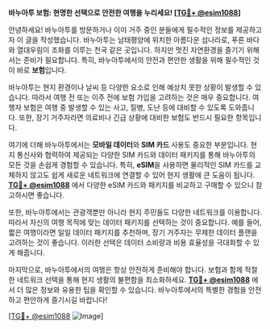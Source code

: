 **바누아투 보험: 현명한 선택으로 안전한 여행을 누리세요! [[TG💪+ @esim1088](https://t.me/s/esim1088)]**

안녕하세요! 바누아투를 방문하거나 이미 거주 중인 분들에게 필수적인 정보를 제공하고자 이 글을 작성했습니다. 바누아투는 남태평양에 위치한 아름다운 섬나라로, 푸른 바다와 열대우림이 조화를 이루는 천국 같은 곳입니다. 하지만 멋진 자연환경을 즐기기 위해서는 준비가 필요합니다. 특히, 바누아투에서의 안전과 편안한 생활을 위해 필수적인 것이 바로 **보험**입니다.

바누아투는 현지 환경이나 날씨 등 다양한 요소로 인해 예상치 못한 상황이 발생할 수 있습니다. 따라서 여행 전 또는 이주 전에 보험 가입을 고려하는 것은 매우 중요합니다. 여행자 보험은 여행 중 발생할 수 있는 사고, 질병, 도난 등에 대비할 수 있도록 도와줍니다. 또한, 장기 거주자라면 의료비나 긴급 상황에 대비한 보험도 반드시 필요한 항목입니다.

여기에 더해 바누아투에서는 **모바일 데이터**와 **SIM 카드** 사용도 중요한 부분입니다. 현지 통신사와 협력하여 제공되는 다양한 SIM 카드와 데이터 패키지를 통해 바누아투의 모든 것을 손쉽게 경험할 수 있습니다. 특히, **eSIM**을 사용하면 물리적인 SIM 카드를 교체하지 않고도 쉽게 새로운 네트워크에 연결할 수 있어 현지 생활에 큰 도움이 됩니다. **[TG💪+ @esim1088](https://t.me/s/esim1088)** 에서 다양한 eSIM 카드와 패키지를 비교하고 구매할 수 있으니 참고하시면 좋습니다.

또한, 바누아투에서는 관광객뿐만 아니라 현지 주민들도 다양한 네트워크를 이용합니다. 따라서 자신의 여행 목적에 맞는 데이터 패키지를 선택하는 것이 중요합니다. 예를 들어, 짧은 여행이라면 일일 데이터 패키지를 추천하며, 장기 거주자는 무제한 데이터 플랜을 고려하는 것이 좋습니다. 이러한 선택은 데이터 소비량과 비용 효율성을 극대화할 수 있게 해줍니다.

마지막으로, 바누아투에서의 여행은 항상 안전하게 준비해야 합니다. 보험과 함께 적절한 네트워크 선택을 통해 현지 생활의 불편함을 최소화하세요. **[TG💪+ @esim1088](https://t.me/s/esim1088)** 에서 더 많은 정보와 유용한 팁을 확인할 수 있습니다. 바누아투에서의 특별한 경험을 안전하고 편안하게 즐기시길 바랍니다!

[[TG💪+ @esim1088](https://t.me/s/esim1088) ![Image](https://i.postimg.cc/Y0z9fWf4/image.png)]